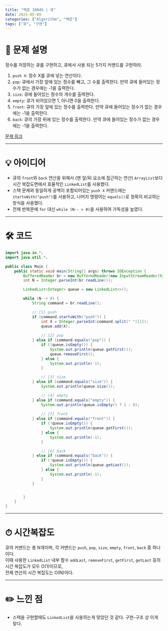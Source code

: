 ```yaml
---
title: "백준 10845 | 큐"
date: 2025-05-09
categories: ["Algorithm", "백준"]
tags: ["큐", "구현"]
---
```


# 📝 문제 설명

정수를 저장하는 큐를 구현하고, 큐에서 사용 되는 5가지 커맨드를 구현하라.
1. `push X`: 정수 X를 큐에 넣는 연산이다.
2. `pop`: 큐에서 가장 앞에 있는 정수를 빼고, 그 수를 출력한다. 만약 큐에 들어있는 정수가 없는 경우에는 -1을 출력한다.
3. `size`: 큐에 들어있는 정수의 개수를 출력한다.
4. `empty`: 큐가 비어있으면 1, 아니면 0을 출력한다.
5. `front`: 큐의 가장 앞에 있는 정수를 출력한다. 만약 큐에 들어있는 정수가 없는 경우에는 -1을 출력한다.
6. `back`: 큐의 가장 뒤에 있는 정수를 출력한다. 만약 큐에 들어있는 정수가 없는 경우에는 -1을 출력한다.

[문제 링크](https://www.acmicpc.net/problem/10845)

---

# 💡 아이디어

- 큐의 `front`와 `back` 연산을 위해서 (맨 앞/뒤 요소에 접근하는 연산) `ArrayList`보다 시간 복잡도면에서 효율적인 `LinkedList`를 사용했다.
- 스택 문제와 동일하게 공백이 포함되어있는 `push X` 커맨드에는 `startsWith("push")`를 사용하고, 나머지 명령어는 `equals()`로 정확히 비교하는 방식을 사용했다.
- 전체 반복문에 `for` 대신 `while (N-- > 0)`을 사용하여 가독성을 높였다.

---

# 🛠 코드

```java
import java.io.*;
import java.util.*;

public class Main {
    public static void main(String[] args) throws IOException {
        BufferedReader br = new BufferedReader(new InputStreamReader(System.in));
        int N = Integer.parseInt(br.readLine());

        LinkedList<Integer> queue = new LinkedList<>();

        while (N--> 0) {
            String command = br.readLine();

            // [1] push
            if (command.startsWith("push")) {
                int X = Integer.parseInt(command.split(" ")[1]);
                queue.add(X);
                
                // [2] pop
            } else if (command.equals("pop")) {
                if (!queue.isEmpty()) {
                    System.out.println(queue.getFirst());
                    queue.removeFirst();
                } else {
                    System.out.println(-1);
                }

                // [3] size
            } else if (command.equals("size")) {
                System.out.println(queue.size());

                // [4] empty
            } else if (command.equals("empty")) {
                System.out.println(queue.isEmpty() ? 1 : 0);
                
                // [5] front
            } else if (command.equals("front")) {
                if (!queue.isEmpty()) {
                    System.out.println(queue.getFirst());
                } else {
                    System.out.println(-1);
                }

                // [6] back
            } else if (command.equals("back")) {
                if (!queue.isEmpty()) {
                    System.out.println(queue.getLast());
                } else {
                    System.out.println(-1);
                }
            }


        }
    }
}
```

---

# ⏱ 시간복잡도
큐의 커맨드는 총 N개이며, 각 커맨드는 `push`, `pop`, `size`, `empty`, `front`, `back` 중 하나이다.  
이때 사용한 `LinkedList` 내부 함수 `addLast`, `removeFirst`, `getFirst`, `getLast` 등의 시간 복잡도가 모두 O(1)이므로,  
전체 연산의 시간 복잡도는 O(N)이다.  

---

# ✏️ 느낀 점

- 스택을 구현할때도 `LinkedList`을 사용하는게 맞았던 것 같다. 구현-구조 상 이게 맞다.
